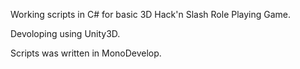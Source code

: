 Working scripts in C# for basic 3D Hack'n Slash Role Playing Game.

Devoloping using Unity3D.

Scripts was written in MonoDevelop.
